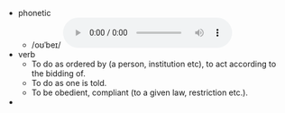 - phonetic
	- /oʊˈbeɪ/
	  <audio controls><source src="https://api.dictionaryapi.dev/media/pronunciations/en/obey-us.mp3"></audio>
- verb
	- To do as ordered by (a person, institution etc), to act according to the bidding of.
	- To do as one is told.
	- To be obedient, compliant (to a given law, restriction etc.).
-